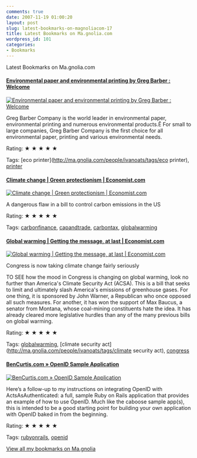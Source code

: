 ```yaml
---
comments: true
date: 2007-11-19 01:00:20
layout: post
slug: latest-bookmarks-on-magnoliacom-17
title: Latest Bookmarks on Ma.gnolia.com
wordpress_id: 101
categories:
- Bookmarks
---
```


Latest Bookmarks on Ma.gnolia.com

#### [Environmental paper and environmental printing by Greg Barber : Welcome](http://www.gregbarberco.com/)

[![Environmental paper and environmental printing by Greg Barber : Welcome](http://ma.gnolia.com/bookmarks/nuroscek/thumbnail/160)](http://www.gregbarberco.com/)

Greg Barber Company is the world leader in environmental paper, environmental printing and numerous environmental products.Ê For small to large companies, Greg Barber Company is the first choice for all environmental paper, printing and various environmental needs.

Rating: ★ ★ ★ ★ ★

Tags: [eco printer](http://ma.gnolia.com/people/ivanoats/tags/eco printer), [printer](http://ma.gnolia.com/people/ivanoats/tags/printer)

#### [ Climate change | Green protectionism | Economist.com ](http://www.economist.com/opinion/displaystory.cfm?story_id=10134052)

[![ Climate change | Green protectionism | Economist.com ](http://ma.gnolia.com/bookmarks/loguzosih/thumbnail/160)](http://www.economist.com/opinion/displaystory.cfm?story_id=10134052)

A dangerous flaw in a bill to control carbon emissions in the US

Rating: ★ ★ ★ ★ ★

Tags: [carbonfinance](http://ma.gnolia.com/people/ivanoats/tags/carbonfinance), [capandtrade](http://ma.gnolia.com/people/ivanoats/tags/capandtrade), [carbontax](http://ma.gnolia.com/people/ivanoats/tags/carbontax), [globalwarming](http://ma.gnolia.com/people/ivanoats/tags/globalwarming)

#### [ Global warming | Getting the message, at last | Economist.com ](http://www.economist.com/world/na/displaystory.cfm?story_id=10134100)

[![ Global warming | Getting the message, at last | Economist.com ](http://ma.gnolia.com/bookmarks/lastib/thumbnail/160)](http://www.economist.com/world/na/displaystory.cfm?story_id=10134100)

Congress is now taking climate change fairly seriously

TO SEE how the mood in Congress is changing on global warming, look no further than America's Climate Security Act (ACSA). This is a bill that seeks to limit and ultimately slash America's emissions of greenhouse gases. For one thing, it is sponsored by John Warner, a Republican who once opposed all such measures. For another, it has won the support of Max Baucus, a senator from Montana, whose coal-mining constituents hate the idea. It has already cleared more legislative hurdles than any of the many previous bills on global warming.




Rating: ★ ★ ★ ★ ★

Tags: [globalwarming](http://ma.gnolia.com/people/ivanoats/tags/globalwarming), [climate security act](http://ma.gnolia.com/people/ivanoats/tags/climate security act), [congress](http://ma.gnolia.com/people/ivanoats/tags/congress)

#### [BenCurtis.com  » OpenID Sample Application](http://www.bencurtis.com/archives/2007/05/openid-sample-application/)

[![BenCurtis.com  » OpenID Sample Application](http://ma.gnolia.com/bookmarks/vraloshi/thumbnail/160)](http://www.bencurtis.com/archives/2007/05/openid-sample-application/)

Here’s a follow-up to my instructions on integrating OpenID with ActsAsAuthenticated: a full, sample Ruby on Rails application that provides an example of how to use OpenID. Much like the caboose sample app(s), this is intended to be a good starting point for building your own application with OpenID baked in from the beginning.

Rating: ★ ★ ★ ★ ★

Tags: [rubyonrails](http://ma.gnolia.com/people/ivanoats/tags/rubyonrails), [openid](http://ma.gnolia.com/people/ivanoats/tags/openid)

[View all my bookmarks on Ma.gnolia](http://ma.gnolia.com/people/ivanoats/bookmarks)
